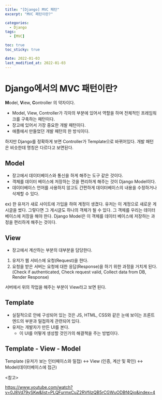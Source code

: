 ```yaml
---
title: "[Django] MVC 패턴"
excerpt: "MVC 패턴이란?"

categories:
  - Django
tags:
  - [MVC]

toc: true
toc_sticky: true

date: 2022-01-03
last_modified_at: 2022-01-03
---
```


# Django에서의 MVC 패턴이란?

**M**odel, **V**iew, **C**ontroller 의 약자이다.

- Model, View, Controller가 각자의 부분에 있어서 역할을 하며 전체적인 프레임워크를 구축하는 패턴이다.
- 장고에 있어서 가장 중요한 개발 패턴이다.
- 애플에서 만들었던 개발 패턴의 한 방식이다.

하지만 Django를 정확하게 보면 Controller가 Template으로 바뀌어있다. 개발 패턴은 비슷한데 명칭은 다르다고 보면된다.

## Model

- 장고에서 데이터베이스와 통신을 하게 해주는 도구 같은 것이다.
- 객체를 데이터 베이스에 저장하는 것을 편리하게 해주는 것이 Django Model이다.
- 데이터베이스 언어를 사용하지 않고도 간편하게 데이터베이스의 내용을 수정하거나 삭제할 수 있다.

ex) 한 유저가 새로 사이트에 가입을 하여 계정이 생겼다. 유저는 이 계정으로 새로운 게시글을 썼다. 그렇다면 그 게시글도 하나의 객체가 될 수 있다. 그 객체를 우리는 데이터 베이스에 저장을 해야 한다. Django Model은 이 객체를 데이터 베이스에 저장하는 과정을 편리하게 해주는 것이다.

## View

- 장고에서 계산하는 부분의 대부분을 담당한다.

1. 유저가 웹 서비스에 요청(Request)을 한다.
2. 요청을 받은 서버는 요청에 대한 응답(Response)을 하기 위한 과정을 거치게 된다. (Check if authenticated, Check request valid, Collect data from DB, Render Response)

서버에서 위의 작업을 해주는 부분이 View라고 보면 된다.

## Template

- 실질적으로 안에 구성되어 있는 것은 JS, HTML, CSS와 같은 눈에 보이는 프론트엔드의 부분과 밀접하게 관련되어 있다.
- 유저는 개발자가 만든 UI를 본다.
  - 이 UI를 어떻게 생성할 것인가의 해결책을 주는 방법이다.

## Template - View - Model

Template (유저가 보는 인터페이스와 밀접) <-> View (인증, 계산 및 확인) <-> Model(데이터베이스에 접근)

<참고>

https://www.youtube.com/watch?v=0J8Vd79ySKw&list=PLQFurmxCuZ2RVfilzQB5rCGWuODBf4Qjo&index=4

